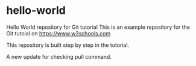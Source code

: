 # hello-world
Hello World repository for Git tutorial
This is an example repository for the Git tutoial on https://www.w3schools.com

This repository is built step by step in the tutorial.


A new update for checking pull command.
